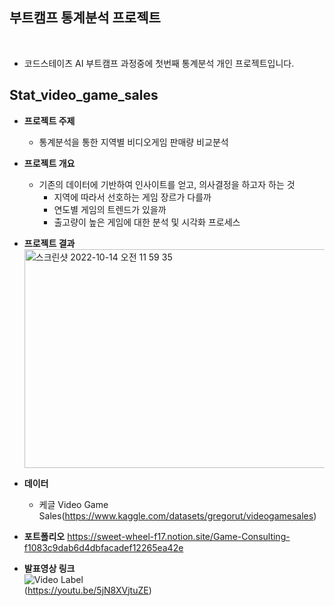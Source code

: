 ## 부트캠프 통계분석 프로젝트
<br>

- 코드스테이츠 AI 부트캠프 과정중에 첫번째 통계분석 개인 프로젝트입니다. <br>

## Stat_video_game_sales
- **프로젝트 주제**
  - 통계분석을 통한 지역별 비디오게임 판매량 비교분석

- **프로젝트 개요**
  - 기존의 데이터에 기반하여 인사이트를 얻고, 의사결정을 하고자 하는 것 
    - 지역에 따라서 선호하는 게임 장르가 다를까
    - 연도별 게임의 트렌드가 있을까
    - 출고량이 높은 게임에 대한 분석 및 시각화 프로세스

- **프로젝트 결과**  
  <img alt="스크린샷 2022-10-14 오전 11 59 35" src="https://user-images.githubusercontent.com/101457515/195752347-7c00628f-0e3d-4ef4-bda3-167786e1426e.png" width="650" height = '350'>  


- **데이터**
  - 케글 Video Game Sales(https://www.kaggle.com/datasets/gregorut/videogamesales) 

- **포트폴리오**
https://sweet-wheel-f17.notion.site/Game-Consulting-f1083c9dab6d4dbfacadef12265ea42e 

- **발표영상 링크**    
![Video Label](http://img.youtube.com/vi/5jN8XVjtuZE/0.jpg) <br>
(https://youtu.be/5jN8XVjtuZE)
  

<br><br>
